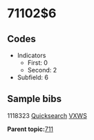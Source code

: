 # 71102$6

## Codes

-   Indicators
    -   First: 0
    -   Second: 2
-   Subfield: 6

## Sample bibs

1118323 [Quicksearch](https://search.library.yale.edu/catalog/1118323) [VXWS](http://prodorbis.library.yale.edu:7014/vxws/GetHoldingsService?bibId=1118323)

**Parent topic:**[711](../../tags/711/711.md)

